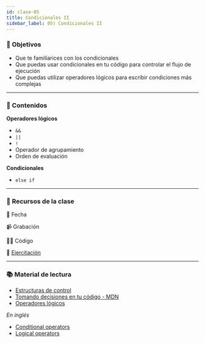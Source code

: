 ```yaml
---
id: clase-05
title: Condicionales II
sidebar_label: 05) Condicionales II
---
```


### 🏁 Objetivos

- Que te familiarices con los condicionales
- Que puedas usar condicionales en tu código para controlar el flujo de ejecución
- Que puedas utilizar operadores lógicos para escribir condiciones más complejas

---

### 📝 Contenidos

**Operadores lógicos**

- `&&`
- `||`
- `!`
- Operador de agrupamiento
- Orden de evaluación

**Condicionales**

- `else if`

---

### 🚀 Recursos de la clase

📆 Fecha

📹 Grabación

👩‍💻 Código

💪 [Ejercitación](https://github.com/Ada-IT/ejercicios-frontend/blob/master/modulo-2/ejercicios/16-condicionales.md)

---

### 📚 Material de lectura

- [Estructuras de control](https://frontend.adaitw.org/docs/js/js04)
- [Tomando decisiones en tu código - MDN](https://developer.mozilla.org/es/docs/Learn/JavaScript/Building_blocks/conditionals)
- [Operadores lógicos](https://developer.mozilla.org/es/docs/Web/JavaScript/Referencia/Operadores/Operadores_l%C3%B3gicos)

_En inglés_

- [Conditional operators](https://javascript.info/ifelse)
- [Logical operators](https://javascript.info/logical-operators)
